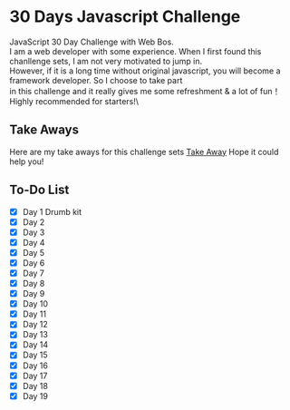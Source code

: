 # 30 Days Javascript Challenge

JavaScript 30 Day Challenge with Web Bos.  
I am a web developer with some experience. When I first found this chanllenge sets, I am not very motivated to jump in.\
However, if it is a long time without original javascript, you will become a framework developer. So I choose to take part\
in this challenge and it really gives me some refreshment & a lot of fun！\
Highly recommended for starters!\

## Take Aways

Here are my take aways for this challenge sets [Take Away]()
Hope it could help you!

## To-Do List

- [x] Day 1 Drumb kit
- [x] Day 2
- [x] Day 3
- [x] Day 4
- [x] Day 5
- [x] Day 6
- [x] Day 7
- [x] Day 8
- [x] Day 9
- [x] Day 10
- [x] Day 11
- [x] Day 12
- [x] Day 13
- [x] Day 14
- [x] Day 15
- [x] Day 16
- [x] Day 17
- [x] Day 18
- [x] Day 19
